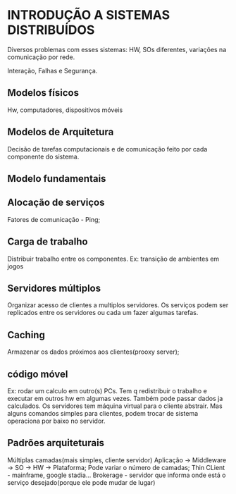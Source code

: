 # INTRODUÇÃO A SISTEMAS DISTRIBUÍDOS

Diversos problemas com esses sistemas:  HW, SOs diferentes, variações na comunicação por rede.

Interação, Falhas e Segurança.

## Modelos físicos
  Hw, computadores, dispositivos móveis
  
## Modelos de Arquitetura
  Decisão de tarefas computacionais e de comunicação feito por cada componente do sistema.
  
  
## Modelo fundamentais
  
## Alocação de serviços
Fatores de comunicação - Ping;

## Carga de trabalho
Distribuir trabalho entre os componentes. Ex: transição de ambientes em jogos

## Servidores múltiplos
Organizar acesso de clientes a multiplos servidores. Os serviços podem ser replicados entre os servidores ou cada um fazer algumas tarefas.

## Caching
Armazenar os dados próximos aos clientes(prooxy server);

## código móvel
Ex: rodar um calculo em outro(s) PCs. Tem q redistribuir o trabalho e executar em outros hw em algumas vezes. 
Também pode passar dados ja calculados.
Os servidores tem máquina virtual para o cliente abstrair. Mas alguns comandos simples para clientes, podem trocar de sistema operaciona por baixo no servidor. 

## Padrões arquiteturais
Múltiplas camadas(mais simples, cliente servidor)
Aplicação -> Middleware -> SO -> HW -> Plataforma;
Pode variar o número de camadas;
Thin CLient - mainframe, google stadia...
Brokerage - servidor que informa onde está o serviço desejado(porque ele pode mudar de lugar)


